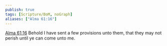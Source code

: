 ```yaml
---
publish: true
tags: [Scripture/BoM, noGraph]
aliases: ["Alma 61:16"]
---
```

[Alma 61:16](https://churchofjesuschrist.org/study/scriptures/bofm/alma/61?lang=eng&id=p16#p16) Behold I have sent a few provisions unto them, that they may not perish until ye can come unto me.
